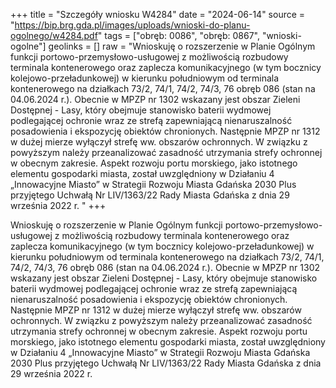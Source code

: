 +++
title = "Szczegóły wniosku W4284"
date = "2024-06-14"
source = "https://bip.brg.gda.pl/images/uploads/wnioski-do-planu-ogolnego/w4284.pdf"
tags = ["obręb: 0086", "obręb: 0867", "wnioski-ogolne"]
geolinks = []
raw = "Wnioskuję o rozszerzenie w Planie Ogólnym funkcji portowo-przemysłowo-usługowej z możliwością rozbudowy terminala kontenerowego oraz zaplecza komunikacyjnego (w tym bocznicy kolejowo-przeładunkowej) w kierunku południowym od terminala kontenerowego na działkach 73/2, 74/1, 74/2, 74/3, 76 obręb 086 (stan na 04.06.2024 r.). Obecnie w MPZP nr 1302 wskazany jest obszar Zieleni Dostępnej - Lasy, który obejmuje stanowisko baterii wydmowej podlegającej ochronie wraz ze strefą zapewniającą nienaruszalność posadowienia i ekspozycję obiektów chronionych. Następnie MPZP nr 1312 w dużej mierze wyłączył strefę ww. obszarów ochronnych. W związku z powyższym należy przeanalizować zasadność utrzymania strefy ochronnej w obecnym zakresie. Aspekt rozwoju portu morskiego, jako istotnego elementu gospodarki miasta, został uwzględniony w Działaniu 4 „Innowacyjne Miasto” w Strategii Rozwoju Miasta Gdańska 2030 Plus przyjętego Uchwałą Nr LIV/1363/22 Rady Miasta Gdańska z dnia 29 września 2022 r. "
+++

Wnioskuję o rozszerzenie w Planie Ogólnym funkcji portowo-przemysłowo-usługowej
z możliwością rozbudowy terminala kontenerowego oraz zaplecza komunikacyjnego (w tym
bocznicy kolejowo-przeładunkowej) w kierunku południowym od terminala kontenerowego na
działkach 73/2, 74/1, 74/2, 74/3, 76 obręb 086 (stan na 04.06.2024 r.). Obecnie w MPZP nr 1302
wskazany jest obszar Zieleni Dostępnej - Lasy, który obejmuje stanowisko baterii wydmowej
podlegającej ochronie wraz ze strefą zapewniającą nienaruszalność posadowienia i ekspozycję
obiektów chronionych. Następnie MPZP nr 1312 w dużej mierze wyłączył strefę ww. obszarów
ochronnych. W związku z powyższym należy przeanalizować zasadność utrzymania strefy
ochronnej w obecnym zakresie. Aspekt rozwoju portu morskiego, jako istotnego elementu
gospodarki miasta, został uwzględniony w Działaniu 4 „Innowacyjne Miasto” w Strategii Rozwoju
Miasta Gdańska 2030 Plus przyjętego Uchwałą Nr LIV/1363/22 Rady Miasta Gdańska z dnia 29
września 2022 r.



